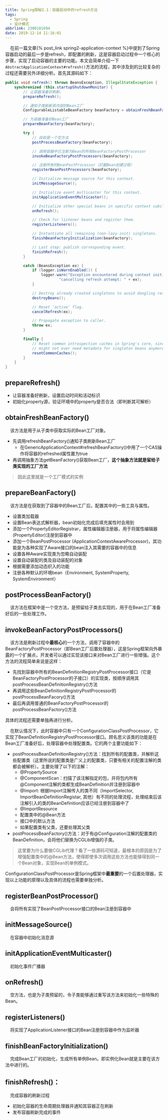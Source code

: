 ```yaml
---
title: Spring探秘2.1：容器启动中的refresh方法
tags:
  - Spring
  - 设计模式
abbrlink: 2300181694
date: 2019-12-14 11:16:01
---
```


&#160;&#160;&#160;&#160;在前一篇文章{% post_link spring2-application-context %}中提到了Spring容器启动的最后一步是refresh，即配置的刷新，这是容器启动过程中一个核心的步骤，实现了启动容器的主要的功能。本文会简单介绍一下`AbstractApplicationContext#refresh()`方法的流程，其中涉及到的比较复杂的过程还需要另外详细分析。首先其源码如下：

<!--more-->

```java
public void refresh() throws BeansException, IllegalStateException {
    synchronized (this.startupShutdownMonitor) {
        // 让容器准备好刷新。
        prepareRefresh();

        // 通知子类刷新其内部的Bean工厂
        ConfigurableListableBeanFactory beanFactory = obtainFreshBeanFactory();

        // 为容器准备好Bean工厂
        prepareBeanFactory(beanFactory);

        try {
            // 目前是一个空方法
            postProcessBeanFactory(beanFactory);

            // 调用容器中已注册为Bean的所有BeanFactoryPostProcessor
            invokeBeanFactoryPostProcessors(beanFactory);

            // 注册所有的BeanPostProcessor（拦截Bean创建过程）
            registerBeanPostProcessors(beanFactory);

            // Initialize message source for this context.
            initMessageSource();

            // Initialize event multicaster for this context.
            initApplicationEventMulticaster();

            // Initialize other special beans in specific context subclasses.
            onRefresh();

            // Check for listener beans and register them.
            registerListeners();

            // Instantiate all remaining (non-lazy-init) singletons.
            finishBeanFactoryInitialization(beanFactory);

            // Last step: publish corresponding event.
            finishRefresh();
        }

        catch (BeansException ex) {
            if (logger.isWarnEnabled()) {
                logger.warn("Exception encountered during context initialization - " +
                        "cancelling refresh attempt: " + ex);
            }

            // Destroy already created singletons to avoid dangling resources.
            destroyBeans();

            // Reset 'active' flag.
            cancelRefresh(ex);

            // Propagate exception to caller.
            throw ex;
        }

        finally {
            // Reset common introspection caches in Spring's core, since we
            // might not ever need metadata for singleton beans anymore...
            resetCommonCaches();
        }
    }
}
```

## prepareRefresh()

* 让容器准备好刷新，设置启动时间和活动标识
* 初始化property源，验证环境中的property是否合法（即判断其可解析）

## obtainFreshBeanFactory()

&#160;&#160;&#160;&#160;该方法是用于从子类中获取实际的Bean工厂对象。

* 先调用refreshBeanFactory()通知子类刷新Bean工厂
  * 在GenericApplicationContext#refreshBeanFactory()中用了一个CAS操作将容器的refreshed属性置为true
* 再调用抽象方法getBeanFactory()获取Bean工厂，**这个抽象方法就是留给子类实现的工厂方法**

> 因此这里就是一个工厂模式的实例

## prepareBeanFactory()

&#160;&#160;&#160;&#160;该方法是在获取到了容器中的Bean工厂后，配置其中的一些工具与属性。

* 设置类加载器
* 设置Bean表达式解析器，bean初始化完成后填充属性时会用到
* 添加一个PropertyEditorRegistrar，属性编辑器注册器，用于将属性编辑器(PropertyEditor)注册到容器中
* 添加一个BeanPostProcessor (ApplicationContextAwareProcessor)，其功能是为各种实现了Aware接口的bean注入其需要的容器中的信息
* 设置各种Aware实现类为忽略自动装配
* 设置自动装配的类及自动装配的对象
* 根据需要添加动态织入的功能
* 注册各种默认的环境bean（Environment, SystemProperty, SystemEnvironment）

## postProcessBeanFactory()

&#160;&#160;&#160;&#160;该方法在框架中是一个空方法，是预留给子类去实现的，用于在Bean工厂准备好后的一些处理工作。

## invokeBeanFactoryPostProcessors()

&#160;&#160;&#160;&#160;该方法是刷新过程中**最核心**的一个方法，调用了容器中的BeanFactoryPostProcessor（即Bean工厂后置处理器），这是Spring框架向外暴露的一个扩展点，开发者可以通过实现该接口来对Bean工厂进行一些增强。这个方法的流程简单来说是这样：
* 先找到容器中所有的BeanDefinitionRegistryPostProcessor接口（它是BeanFactoryPostProcessor的子接口）的实现类，按顺序调用其postProcessBeanDefinitionRegistry()方法
* 再调用这些BeanDefinitionRegistryPostProcessor的postProcessBeanFacory()方法
* 最后再调用普通的BeanFactoryPostProcessor的postProcessBeanFactory()方法

具体的流程还需要单独再进行分析。

&#160;&#160;&#160;&#160;在默认情况下，此时容器中只有一个ConfigurationClassPostProcessor，它实现了BeanDefinitionRegistryPostProcessor接口。顾名思义该类的功能是在Bean工厂准备好后，处理容器中处理配置类。它的两个主要功能如下：

* postProcessBeanDefinitionRegistry()方法：找到所有的配置类，并解析这些配置类（这里所说的配置类是广义上的配置类，只要有相关的配置注解的类都会被解析）。主要处理了以下的注解：
  * @PropertySource
  * @ComponentScan：扫描了该注解指定的包，并将包内所有@Component注解的类都生成BeanDefinition并注册到容器中
  * @Import: 根据Import注解传入的类不同（ImportSelector, ImportBeanDefinitionRegistar, 其他）有不同的处理流程，处理结束后该注解引入的类的BeanDefinition应该已经注册到容器中了
  * @ImportResource
  * 配置类中的@Bean方法
  * 接口中的默认方法
  * 如果配置类有父类，还要处理其父类
* postProcessBeanFactory()方法：对于有@Configuration注解的配置类的BeanDefinition，会将他们替换为CGLib增强的子类。

> 这里要为什么要做CGLib代理？看了一些源码可知道，最根本的原因是为了增强配置类中的@Bean方法，使得即使多次调用这些方法也能够得到同一个Bean对象，实现Bean的单例模式。

ConfigurationClassPostProcessor是Spring框架中**最重要**的一个后置处理器，实现以上功能的原理以及具体的流程也需要单独分析。

## registerBeanPostProcessor()

&#160;&#160;&#160;&#160;会将所有实现了BeanPostProcessor接口的Bean注册到容器中

## initMessageSource()

&#160;&#160;&#160;&#160;在容器中初始化消息源

## initApplicationEventMulticaster()

&#160;&#160;&#160;&#160;初始化事件广播器

## onRefresh()

&#160;&#160;&#160;&#160;空方法，也是为子类预留的，令子类能够通过重写该方法来初始化一些特殊的Bean。

## registerListeners()

&#160;&#160;&#160;&#160;将实现了ApplicationListener接口的Bean注册到容器中作为监听器

## finishBeanFactoryInitialization()

&#160;&#160;&#160;&#160;完成Bean工厂的初始化，生成所有单例Bean。即实例化Bean就是主要在该方法中进行的。

## finishRefresh()：

&#160;&#160;&#160;&#160;完成容器的刷新过程

* 初始化容器的生命周期处理器并通知其容器正在刷新
* 发布容器刷新完成的事件